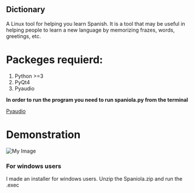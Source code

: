## Dictionary

 A Linux tool for helping you learn Spanish. It is a tool that may be useful in helping people 
to learn a new language by memorizing frazes, words, greetings, etc.

# Packeges requierd:

  1. Python >=3
  2. PyQt4
  3. Pyaudio 

**In order to run the program you need to run spaniola.py from the terminal**


[Pyaudio](https://people.csail.mit.edu/hubert/pyaudio/)

# Demonstration

![My Image](https://github.com/cristiangabor/dictionary/blob/master/demonstration/demo.gif)

### For windows users

I made an installer for windows users. Unzip the Spaniola.zip and run the .exec 
